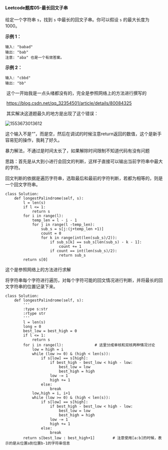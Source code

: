#### Leetcode题库05-最长回文子串

给定一个字符串 `s`，找到 `s` 中最长的回文子串。你可以假设 `s` 的最大长度为 1000。

**示例 1：**

```
输入: "babad"
输出: "bab"
注意: "aba" 也是一个有效答案。
```

**示例 2：**

```
输入: "cbbd"
输出: "bb"
```

​	这个一开始我是一点头绪都没有的，完全是参照网络上的方法进行撰写的

​	https://blog.csdn.net/qq_32354501/article/details/80084325

​	其实解决这道题最久的地方是出现了这个错误：

![1553673013612](G:\typora图片\1553673013612.png)

​	这个输入不是“”，而是空，然后在调试的时候注意return返回的数值，这个是新手容易犯的操作，我耗了好久。

暴力解法，不通过是时间太长了，如果解除时间限制不知道代码有没有问题

​	思路：首先是从大到小进行会回文的判断，这样子直接可以输出当前字符串中最大的字符。

​	回文判断的依据是遍历字符串，选取最后和最前的字符判断，若都为相等的，则是一个回文字符串。

```
class Solution:
    def longestPalindrome(self, s):
        l = len(s)
        if l <= 1:
            return s
        for i in range(l):
            temp_len = l - i - 1
            for j in range(l -temp_len):
                sub_s = s[j:(j+temp_len +1)]
                count = 0
                for k in range(int(len(sub_s)/2)):
                    if sub_s[k] == sub_s[len(sub_s) - k - 1]:
                        count += 1
                    if count == int(len(sub_s)/2):
                        return sub_s
        return s[0]
```

这个是参照网络上的方法进行求解

将字符串每个字符进行遍历，对每个字符可能的回文情况进行判断，并将最长的回文字符串的位置记录下来。

```
class Solution:
    def longestPalindrome(self, s):
        '''
        :type s:str
        :rtype str
        '''
        l = len(s)
        long = 0
        best_low = best_high = 0
        if l <= 1:
            return s
        for i in range(l):				# 这里分成单核和双核两种情况讨论
            low = high = i
            while (low >= 0) & (high < len(s)):
                if s[low] == s[high]:
                    if best_high - best_low < high - low:
                        best_low = low
                        best_high = high
                    low -= 1
                    high += 1
                else:
                    break
            low,high = i, i+1
            while (low >= 0) & (high < len(s)):
                if s[low] == s[high]:
                    if best_high - best_low < high - low:
                        best_low = low
                        best_high = high
                    low -= 1
                    high += 1
                else:
                    break
        return s[best_low : best_high+1]		# 注意使用[a:b]的时候，表示的是从位置a到位置b-1的字符串信息
```

